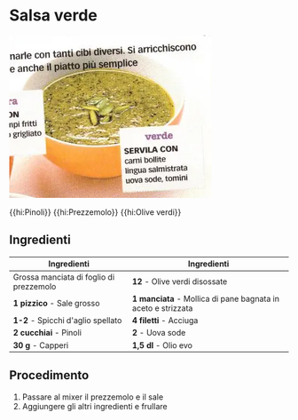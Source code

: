 # Salsa verde

![](img/Salsa-verde.webp)

{{hi:Pinoli}}
{{hi:Prezzemolo}}
{{hi:Olive verdi}}

## Ingredienti

| Ingredienti                  | Ingredienti             |
| ---------------------------- | ----------------------- |
| Grossa manciata di foglio di prezzemolo | **12** - Olive verdi disossate |
| **1 pizzico** - Sale grosso | **1 manciata** - Mollica di pane bagnata in aceto e strizzata |
| **1-2** - Spicchi d'aglio spellato | **4 filetti** - Acciuga |
| **2 cucchiai** - Pinoli | **2** - Uova sode |
| **30 g** - Capperi | **1,5 dl** - Olio evo |

## Procedimento

1. Passare al mixer il prezzemolo e il sale
2. Aggiungere gli altri ingredienti e frullare
